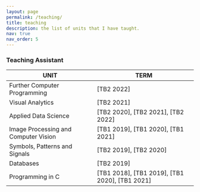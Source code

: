 ```yaml
---
layout: page
permalink: /teaching/
title: teaching
description: the list of units that I have taught.
nav: true
nav_order: 5
---
```


### Teaching Assistant ###

 | UNIT  |  TERM |
 |--------------------------------------|---------------------------------------|
 | Further Computer Programming |  [TB2 2022] | 
 | Visual Analytics |  [TB2 2021] | 
 | Applied Data Science |  [TB2 2020], [TB2 2021], [TB2 2022] | 
 | Image Processing and Computer Vision |  [TB1 2019], [TB1 2020], [TB1 2021] | 
 | Symbols, Patterns and Signals |  [TB2 2019], [TB2 2020] | 
 | Databases |  [TB2 2019] | 
 | Programming in C |  [TB1 2018], [TB1 2019], [TB1 2020], [TB1 2021] | 
